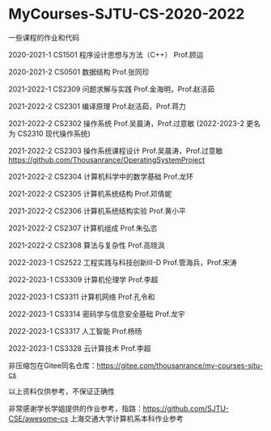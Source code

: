 # MyCourses-SJTU-CS-2020-2022
一些课程的作业和代码

2020-2021-1 CS1501 程序设计思想与方法（C++） Prof.顾运

2020-2021-2 CS0501 数据结构 Prof.张同珍

2021-2022-1 CS2309 问题求解与实践 Prof.金海明，Prof.赵洁茹

2021-2022-2 CS2301 编译原理 Prof.赵洁茹，Prof.蒋力

2021-2022-2 CS2302 操作系统 Prof.吴晨涛，Prof.过意敏 (2022-2023-2 更名为 CS2310 现代操作系统)

2021-2022-2 CS2303 操作系统课程设计 Prof.吴晨涛，Prof.过意敏 https://github.com/Thousanrance/OperatingSystemProject

2021-2022-2 CS2304 计算机科学中的数学基础 Prof.龙环

2021-2022-2 CS2305 计算机系统结构 Prof.邓倩妮

2021-2022-2 CS2306 计算机系统结构实验 Prof.黄小平

2021-2022-2 CS2307 计算机组成 Prof.朱弘恣

2021-2022-2 CS2308 算法与复杂性 Prof.高晓沨

2022-2023-1 CS2522 工程实践与科技创新Ⅲ-D Prof.管海兵，Prof.宋涛

2022-2023-1 CS3309 计算机伦理学 Prof.李超

2022-2023-1 CS3311 计算机网络 Prof.孔令和

2022-2023-1 CS3314 密码学与信息安全基础 Prof.龙宇

2022-2023-1 CS3317 人工智能 Prof.杨旸

2022-2023-1 CS3328 云计算技术 Prof.李超

非压缩包在Gitee同名仓库：https://gitee.com/thousanrance/my-courses-sjtu-cs

以上资料仅供参考，不保证正确性

非常感谢学长学姐提供的作业参考，指路：https://github.com/SJTU-CSE/awesome-cs 上海交通大学计算机系本科作业参考
